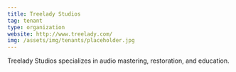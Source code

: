 ```yaml
---
title: Treelady Studios
tag: tenant
type: organization
website: http://www.treelady.com/
img: /assets/img/tenants/placeholder.jpg
---
```

Treelady Studios specializes in audio mastering, restoration, and education.
